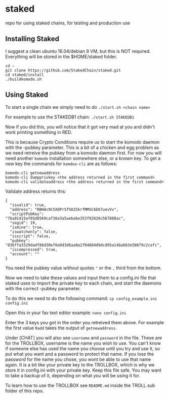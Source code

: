 # staked
repo for using staked chains, for testing and production use

## Installing Staked
I suggest a clean ubuntu 16.04/debian 9 VM, but this is NOT required. Everything will be stored in the $HOME/staked folder. 

```shell
cd ~
git clone https://github.com/StakedChain/staked.git
cd staked/install
./buildkomodo.sh
```


## Using Staked
To start a single chain we simply need to do `./start.sh <chain name>`

For example to use the STAKEDB1 chain: `./start.sh STAKEDB1`

Now if you did this, you will notice that it got very mad at you and didn't work printing something in RED.

This is because Crypto Conditions require us to start the komodo daemon with the -pubkey parameter. This is a bit of a chicken and egg problem as we need retreive the pubkey from a komodo daemon first. For now you will need another `komodo` installation somewhere else, or a known key. To get a new key the commands for `komdoo-cli` are as follows:

```shell
komodo-cli getnewaddress
komodo-cli dumpprivkey <the address returned in the first command>
komodo-cli validateaddress <the address returned in the first command>
```

Validate address returns this:
```
{
  "isvalid": true,
  "address": "RBHAc9C5XDPr5fhDZSkrfMMSC6EK7uovVv",
  "scriptPubKey": "76a91415ef05d8569caf36e3a5aebabe353f92620c567888ac",
  "segid": 19,
  "ismine": true,
  "iswatchonly": false,
  "isscript": false,
  "pubkey": "036ffa3329dadf88d30ef0a9d3d6aa0a2f04804d9dcd95a14ba663e586f9c2cefc",
  "iscompressed": true,
  "account": ""
}
```
You need the pubkey value *without* quotes `"` or the `,` third from the bottom.

Now we need to take these values and input them to a config.ini file that staked uses to import the private key to each chain, and start the daemons with the correct -pubkey parameter.

To do this we need to do the following command: `cp config_example.ini config.ini`

Open this in your fav text editor example: `nano config.ini`

Enter the 3 keys you got in the order you retreived them above. For example the first value `Radd` takes the output of `getnewaddress`.

Under [CHAT] you will also see `username` and `password` in the file. These are for the TROLLBOX, username is the name you wish to use. You can't know if someone else has used the name you choose until you try and use it, so put what you want and a password to protect that name. If you lose the password for the name you chose, you wont be able to use that name again. It is a bit like your private key to the TROLLBOX, which is why we store it in config.ini with your private key. Keep this file safe. You may want to take a backup of it, depending on what you will be using it for.

To learn how to use the TROLLBOX see `README.md` inside the TROLL sub folder of this repo.
